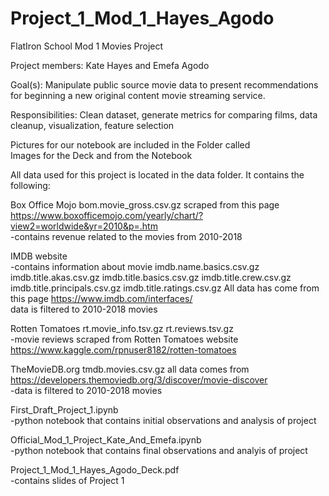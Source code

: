 # Project_1_Mod_1_Hayes_Agodo


FlatIron School Mod 1 Movies Project

Project members:
Kate Hayes and Emefa Agodo

Goal(s):
Manipulate public source movie data to present recommendations for beginning a new original content movie streaming service.

Responsibilities:
Clean dataset, generate metrics for comparing films, data cleanup, visualization, feature selection

Pictures for our notebook are included in the Folder called  
Images for the Deck and from the Notebook

All data used for this project is located in the data folder. It contains the following: 

Box Office Mojo
bom.movie_gross.csv.gz
scraped from this page https://www.boxofficemojo.com/yearly/chart/?view2=worldwide&yr=2010&p=.htm  
-contains revenue related to the movies from 2010-2018

IMDB website  
-contains information about movie
imdb.name.basics.csv.gz
imdb.title.akas.csv.gz
imdb.title.basics.csv.gz
imdb.title.crew.csv.gz
imdb.title.principals.csv.gz
imdb.title.ratings.csv.gz
All data has come from this page https://www.imdb.com/interfaces/  
data is filtered to 2010-2018 movies

Rotten Tomatoes
rt.movie_info.tsv.gz
rt.reviews.tsv.gz  
-movie reviews scraped from Rotten Tomatoes website
https://www.kaggle.com/rpnuser8182/rotten-tomatoes


TheMovieDB.org
tmdb.movies.csv.gz
all data comes from https://developers.themoviedb.org/3/discover/movie-discover  
-data is filtered to 2010-2018 movies

First_Draft_Project_1.ipynb  
-python notebook that contains initial observations and analysis of project

Official_Mod_1_Project_Kate_And_Emefa.ipynb  
-python notebook that contains final observations and analyis of project

Project_1_Mod_1_Hayes_Agodo_Deck.pdf  
-contains slides of Project 1
